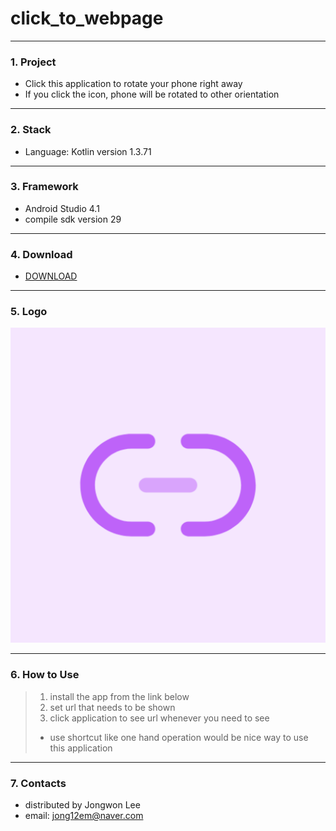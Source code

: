 # click_to_webpage
---------------------------

### 1. Project
- Click this application to rotate your phone right away
- If you click the icon, phone will be rotated to other orientation

---------------------------
### 2. Stack
- Language: Kotlin version 1.3.71

---------------------------
### 3. Framework
- Android Studio 4.1
- compile sdk version 29  

---------------------------
### 4. Download
- [DOWNLOAD](https://play.google.com/store/apps/details?id=com.jongwonleee.clicktowebpage)

---
### 5. Logo
![로고](/app/src/main/ic_launcher-playstore.png)

---------------------------
### 6. How to Use
> 1. install the app from the link below
> 2. set url that needs to be shown
> 3. click application to see url whenever you need to see
> * use shortcut like one hand operation would be nice way to use this application

---------------------------
### 7. Contacts
- distributed by Jongwon Lee  
- email: jong12em@naver.com
